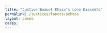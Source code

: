 ```yaml
---
title: "Justice Samuel Chase's Lone Dissents"
permalink: /justices/loners/schase
layout: cases
cases:
---
```

